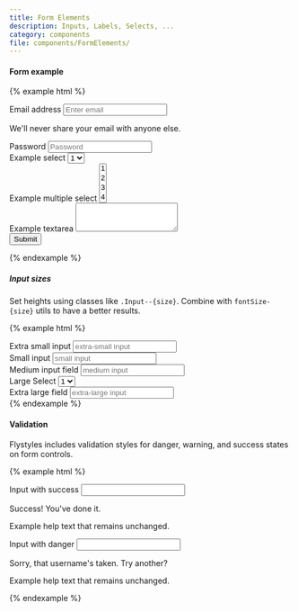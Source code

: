 ```yaml
---
title: Form Elements
description: Inputs, Labels, Selects, ...
category: components
file: components/FormElements/
---
```


#### Form example

{% example html %}
<form>
  <div class="FormGroup">
    <label class="Label" for="exampleInputEmail1">Email address</label>
    <input type="email" class="Input" id="exampleInputEmail1" aria-describedby="emailHelp" placeholder="Enter email">
    <p id="emailHelp" class="FormGroup-hint">We'll never share your email with anyone else.</p>
  </div>
  <div class="FormGroup">
    <label class="Label" for="exampleInputPassword1">Password</label>
    <input type="password" class="Input" id="exampleInputPassword1" placeholder="Password">
  </div>
  <div class="FormGroup">
    <label class="Label" for="exampleSelect1">Example select</label>
    <select class="Select" id="exampleSelect1">
      <option>1</option>
      <option>2</option>
      <option>3</option>
      <option>4</option>
      <option>5</option>
    </select>
  </div>
  <div class="FormGroup">
    <label class="Label" for="exampleSelect2">Example multiple select</label>
    <select multiple class="Select Select--multiple" id="exampleSelect2">
      <option>1</option>
      <option>2</option>
      <option>3</option>
      <option>4</option>
      <option>5</option>
    </select>
  </div>
  <div class="FormGroup">
    <label class="Label" for="exampleTextarea">Example textarea</label>
    <textarea class="Textarea" id="exampleTextarea" rows="3"></textarea>
  </div>
  <button type="submit" class="Button Button--primary">Submit</button>
</form>
{% endexample %}

##### Input sizes

Set heights using classes like `.Input--{size}`. Combine with `fontSize-{size}` utils to have a better results.

{% example html %}
<div class='FormGroup'>
  <label class='Label fontSize-xs'>Extra small input</label>
  <input type='text' class='Input Input--xs' placeholder='extra-small input'/>
</div>

<div class='FormGroup'>
  <label class='Label fontSize-sm'>Small input</label>
  <input type='email' class='Input Input--sm' placeholder='small input'/>
</div>

<div class='FormGroup'>
  <label class='Label'>Medium input field</label>
  <input type='number' class='Input Input--md' placeholder='medium input'/>
</div>

<div class='FormGroup'>
  <label class='Label fontSize-lg'>Large Select</label>
  <select class="Select Select--lg" id="exampleSelect1">
    <option>1</option>
    <option>2</option>
    <option>3</option>
    <option>4</option>
    <option>5</option>
  </select>
</div>

<div class='FormGroup'>
  <label class='Label fontSize-xl'>Extra large field</label>
  <input type='text' class='Input Input--xl' placeholder='extra-large input'/>
</div>
{% endexample %}


#### Validation

Flystyles includes validation styles for danger, warning, and success states on form controls.

{% example html %}

<div class="FormGroup has-success">
  <label class="Label" for="inputSuccess1">Input with success</label>
  <input type="text" class="Input Input--success" id="inputSuccess1">
  <p class="FormGroup-feedback FormGroup-feedback--success">Success! You've done it.</p>
  <p class="FormGroup-hint">Example help text that remains unchanged.</p>
</div>

<div class="FormGroup has-error">
  <label class="Label" for="inputError1">Input with danger</label>
  <input type="text" class="Input Input--error" id="inputError1">
  <p class="FormGroup-feedback FormGroup-feedback--error">Sorry, that username's taken. Try another?</p>
  <p class="FormGroup-hint">Example help text that remains unchanged.</p>
</div>

{% endexample %}
